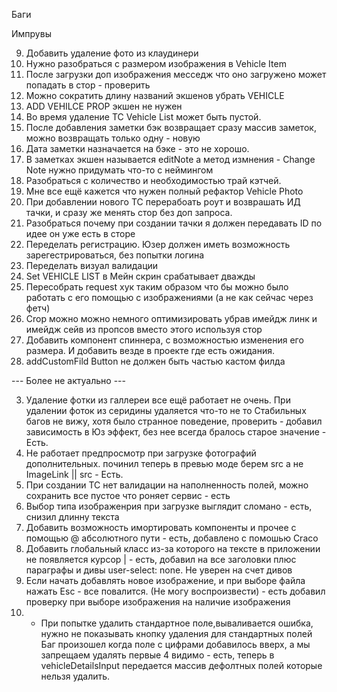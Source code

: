 Баги

Импрувы

9. Добавить удаление фото из клаудинери
8. Нужно разобраться с размером изображения в Vehicle Item
10. После загрузки доп изображения месседж что оно загружено может попадать в стор - проверить
11. Можно сократить длину названий экшенов убрать VEHICLE
12. ADD VEHILCE PROP экшен не нужен
12. Во время удаление ТС Vehicle List может быть пустой.
13. После добавления заметки бэк возвращает сразу массив заметок, можно возвращать только одну - новую
14. Дата заметки назначается на бэке - это не хорошо.
15. В заметках экшен называется editNote а метод измнения - Change Note нужно придумать что-то с неймингом
16. Разобраться с количество и необходимостью трай кэтчей.
17. Мне все ещё кажется что нужен полный рефактор Vehicle Photo
18. При добавлении нового ТС перерабоать роут и возврашать ИД тачки, и сразу же менять стор без доп запроса.
19. Разобраться почему при создании тачки я должен передавать ID по идее он уже есть в сторе
20. Переделать регистрацию. Юзер должен иметь возможность зарегестрироваться, без попытки логина
21. Переделать визуал валидации
22. Set VEHICLE LIST в Мейн скрин срабатывает дважды
24. Пересобрать request хук таким образом что бы можно было работать с его помощью с изображениями (а не как сейчас
    через фетч)
25. Crop можно можно немного оптимизировать убрав имейдж линк и имейдж сейв из пропсов вместо этого используя стор
26. Добавить компонент спиннера, с возможностью изменения его размера. И добавить везде в проекте где есть ожидания.
27. addCustomFild Button не должен быть частью кастом филда

--- Более не актуально ---

3. Удаление фотки из галлереи все ещё работает не очень. При удалении фоток из серидины удаляется что-то не то
   Стабильных багов не вижу, хотя было странное поведение, проверить - добавил зависимость в Юз эффект, без нее всегда
   бралось старое значение - Есть.
4. Не работает предпросмотр при загрузке фотографий дополнительных. починил теперь в превью моде берем src а не
   ImageLink || src - Есть.
23. При создании ТС нет валидации на наполненность полей, можно сохранить все пустое что роняет сервис - есть
26. Выбор типа изображенрия при загрузке выглядит сломано - есть, снизил длинну текста
27. Добавить возможность имортировать компоненты и прочее с помощью @ абсолютного пути - есть, добавлено с помошью Craco
29. Добавить глобальный класс из-за которого на тексте в приложении не появляется курсор | - есть, добавил на все
    заголовки плюс параграфы и дивы user-select: none. Не уверен на счет дивов
28. Если начать добавлять новое изображение, и при выборе файла нажать Esc - все повалится. (Не могу воспроизвести) -
    есть
    добавил проверку при выборе изображения на наличие изображения
29.
    - При попытке удалить стандартное поле,вываливается ошибка, нужно не показывать кнопку удаления для стандартных
      полей
      Баг произошел когда поле с цифрами добавилось вверх, а мы запрещаем удалять первые 4 видимо - есть,
      теперь в vehicleDetailsInput передается массив дефолтных полей которые нельзя удалить.